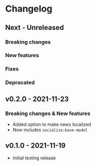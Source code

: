 # Changelog

## Next - Unreleased

### Breaking changes

### New features

### Fixes

### Depracated

## v0.2.0 - 2021-11-23

### Breaking changes & New features

* Added option to make news localized
* Now includes `socialize:base-model`

## v0.1.0 - 2021-11-19

* Initial testing release

